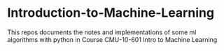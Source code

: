 # Introduction-to-Machine-Learning
This repos documents the notes and implementations of some ml algorithms with python in Course CMU-10-601 Intro to Machine Learning
